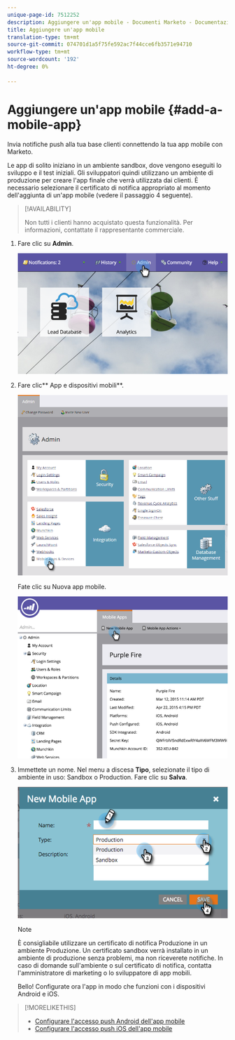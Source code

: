 ```yaml
---
unique-page-id: 7512252
description: Aggiungere un'app mobile - Documenti Marketo - Documentazione del prodotto
title: Aggiungere un'app mobile
translation-type: tm+mt
source-git-commit: 074701d1a5f75fe592ac7f44cce6fb3571e94710
workflow-type: tm+mt
source-wordcount: '192'
ht-degree: 0%

---
```



# Aggiungere un&#39;app mobile {#add-a-mobile-app}

Invia notifiche push alla tua base clienti connettendo la tua app mobile con Marketo.

Le app di solito iniziano in un ambiente sandbox, dove vengono eseguiti lo sviluppo e il test iniziali. Gli sviluppatori quindi utilizzano un ambiente di produzione per creare l&#39;app finale che verrà utilizzata dai clienti. È necessario selezionare il certificato di notifica appropriato al momento dell&#39;aggiunta di un&#39;app mobile (vedere il passaggio 4 seguente).

>[!AVAILABILITY]
>
>
>Non tutti i clienti hanno acquistato questa funzionalità. Per informazioni, contattate il rappresentante commerciale.

1. Fare clic su **Admin**.

   ![](assets/image2015-4-22-16-3a12-3a32.png)

1. Fare clic** App e dispositivi mobili**.

   ![](assets/image2016-1-12-15-3a42-3a30.png)

   Fate clic su Nuova app mobile.

   ![](assets/image2015-4-22-16-3a17-3a15.png)

1. Immettete un nome. Nel menu a discesa **Tipo**, selezionate il tipo di ambiente in uso: Sandbox o Production. Fare clic su **Salva**.

   ![](assets/image2015-11-18-15-3a52-3a15.png)

   >[!NOTE]
   >
   >È consigliabile utilizzare un certificato di notifica Produzione in un ambiente Produzione. Un certificato sandbox verrà installato in un ambiente di produzione senza problemi, ma non riceverete notifiche. In caso di domande sull&#39;ambiente o sul certificato di notifica, contatta l&#39;amministratore di marketing o lo sviluppatore di app mobili.

   Bello! Configurate ora l&#39;app in modo che funzioni con i dispositivi Android e iOS.

>[!MORELIKETHIS]
>
>* [Configurare l&#39;accesso push Android dell&#39;app mobile](configure-mobile-app-android-push-access.md)
>* [Configurare l&#39;accesso push iOS dell&#39;app mobile](configure-mobile-app-ios-push-access.md)

>



